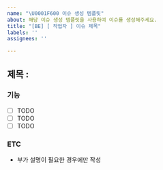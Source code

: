 ```yaml
---
name: "\U0001F600 이슈 생성 템플릿"
about: 해당 이슈 생성 템플릿을 사용하여 이슈를 생성해주세요.
title: "[BE] [ 작업자 ] 이슈 제목"
labels: ''
assignees: ''

---
```


## 제목 :
### 기능
- [ ] TODO
- [ ] TODO
- [ ] TODO

### ETC
 - 부가 설명이 필요한 경우에만 작성
